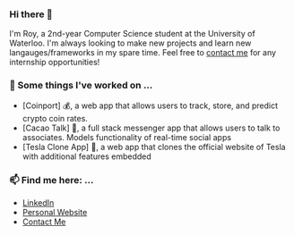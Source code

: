 ### Hi there 👋

I'm Roy, a 2nd-year Computer Science student at the University of Waterloo. I'm always looking to make new projects and learn new langauges/frameworks in my spare time. Feel free to [contact me](mailto:rchon@uwaterloo.ca) for any internship opportunities!

### 🔭 Some things I've worked on ...
- [Coinport] 💰, a web app that allows users to track, store, and predict crypto coin rates.
- [Cacao Talk] 🍬, a full stack messenger app that allows users to talk to associates. Models functionality of real-time social apps
- [Tesla Clone App] 🚙, a web app that clones the official website of Tesla with additional features embedded
<!--
### 🌱 I’m learning ...
- Tyescript and Node.js 
- More about data structures and algorithms on Coursera
-->
### 📫 Find me here: ...
- [LinkedIn](https://www.linkedin.com/in/roychon)
- [Personal Website](https://roychon.github.io)
- [Contact Me](mailto:rchon@uwaterloo.ca)
